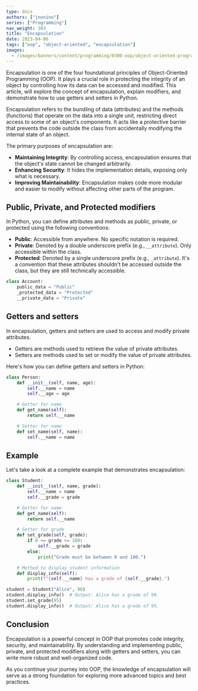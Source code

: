 ```yaml
---
type: docs
authors: ["jnonino"]
series: ["Programming"]
nav_weight: 303
title: "Encapsulation"
date: 2023-04-06
tags: ["oop", "object-oriented", "encapsulation"]
images:
  - /images/banners/content/programming/0300-oop/object-oriented-programming.png
---
```


Encapsulation is one of the four foundational principles of Object-Oriented Programming (OOP). It plays a crucial role in protecting the integrity of an object by controlling how its data can be accessed and modified. This article, will explore the concept of encapsulation, explain modifiers, and demonstrate how to use getters and setters in Python.

Encapsulation refers to the bundling of data (attributes) and the methods (functions) that operate on the data into a single unit, restricting direct access to some of an object's components. It acts like a protective barrier that prevents the code outside the class from accidentally modifying the internal state of an object.

The primary purposes of encapsulation are:

- **Maintaining Integrity**: By controlling access, encapsulation ensures that the object's state cannot be changed arbitrarily.
- **Enhancing Security**: It hides the implementation details, exposing only what is necessary.
- **Improving Maintainability**: Encapsulation makes code more modular and easier to modify without affecting other parts of the program.

## Public, Private, and Protected modifiers

In Python, you can define attributes and methods as public, private, or protected using the following conventions:

- **Public**: Accessible from anywhere. No specific notation is required.
- **Private**: Denoted by a double underscore prefix (e.g., `__attribute`). Only accessible within the class.
- **Protected**: Denoted by a single underscore prefix (e.g., `_attribute`). It's a convention that these attributes shouldn't be accessed outside the class, but they are still technically accessible.

```python
class Account:
    public_data = "Public"
    _protected_data = "Protected"
    __private_data = "Private"
```

## Getters and setters

In encapsulation, getters and setters are used to access and modify private attributes.

- Getters are methods used to retrieve the value of private attributes.
- Setters are methods used to set or modify the value of private attributes.

Here's how you can define getters and setters in Python:

```python
class Person:
    def __init__(self, name, age):
        self.__name = name
        self.__age = age

    # Getter for name
    def get_name(self):
        return self.__name

    # Setter for name
    def set_name(self, name):
        self.__name = name
```

## Example

Let's take a look at a complete example that demonstrates encapsulation:

```python
class Student:
    def __init__(self, name, grade):
        self.__name = name
        self.__grade = grade

    # Getter for name
    def get_name(self):
        return self.__name

    # Setter for grade
    def set_grade(self, grade):
        if 0 <= grade <= 100:
            self.__grade = grade
        else:
            print("Grade must be between 0 and 100.")

    # Method to display student information
    def display_info(self):
        print(f"{self.__name} has a grade of {self.__grade}.")

student = Student("Alice", 90)
student.display_info()  # Output: Alice has a grade of 90.
student.set_grade(95)
student.display_info()  # Output: Alice has a grade of 95.
```

## Conclusion

Encapsulation is a powerful concept in OOP that promotes code integrity, security, and maintainability. By understanding and implementing public, private, and protected modifiers along with getters and setters, you can write more robust and well-organized code.

As you continue your journey into OOP, the knowledge of encapsulation will serve as a strong foundation for exploring more advanced topics and best practices.
